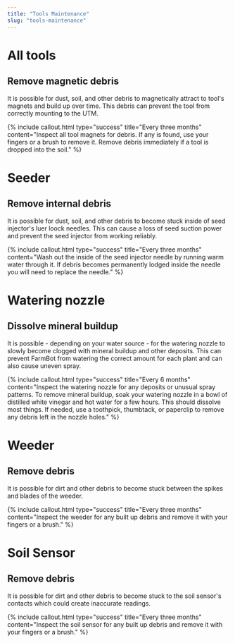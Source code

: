 ```yaml
---
title: "Tools Maintenance"
slug: "tools-maintenance"
---
```


# All tools

## Remove magnetic debris
It is possible for dust, soil, and other debris to magnetically attract to tool's magnets and build up over time. This debris can prevent the tool from correctly mounting to the UTM.

{%
include callout.html
type="success"
title="Every three months"
content="Inspect all tool magnets for debris. If any is found, use your fingers or a brush to remove it. Remove debris immediately if a tool is dropped into the soil."
%}

# Seeder

## Remove internal debris
It is possible for dust, soil, and other debris to become stuck inside of seed injector's luer loock needles. This can cause a loss of seed suction power and prevent the seed injector from working reliably.

{%
include callout.html
type="success"
title="Every three months"
content="Wash out the inside of the seed injector needle by running warm water through it. If debris becomes permanently lodged inside the needle you will need to replace the needle."
%}

# Watering nozzle

## Dissolve mineral buildup
It is possible - depending on your water source - for the watering nozzle to slowly become clogged with mineral buildup and other deposits. This can prevent FarmBot from watering the correct amount for each plant and can also cause uneven spray.

{%
include callout.html
type="success"
title="Every 6 months"
content="Inspect the watering nozzle for any deposits or unusual spray patterns. To remove mineral buildup, soak your watering nozzle in a bowl of distilled white vinegar and hot water for a few hours. This should dissolve most things. If needed, use a toothpick, thumbtack, or paperclip to remove any debris left in the nozzle holes."
%}

# Weeder

## Remove debris
It is possible for dirt and other debris to become stuck between the spikes and blades of the weeder.

{%
include callout.html
type="success"
title="Every three months"
content="Inspect the weeder for any built up debris and remove it with your fingers or a brush."
%}

# Soil Sensor
## Remove debris
It is possible for dirt and other debris to become stuck to the soil sensor's contacts which could create inaccurate readings.

{%
include callout.html
type="success"
title="Every three months"
content="Inspect the soil sensor for any built up debris and remove it with your fingers or a brush."
%}

